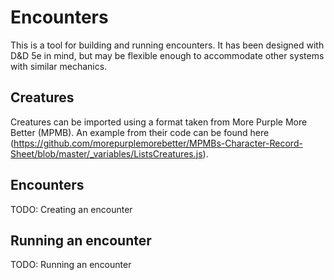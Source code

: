 # Encounters

This is a tool for building and running encounters. It has been designed with D&D 5e in mind, but may be flexible
enough to accommodate other systems with similar mechanics.

## Creatures

Creatures can be imported using a format taken from More Purple More Better (MPMB).
An example from their code can be found
here (https://github.com/morepurplemorebetter/MPMBs-Character-Record-Sheet/blob/master/_variables/ListsCreatures.js).

## Encounters

TODO: Creating an encounter

## Running an encounter

TODO: Running an encounter